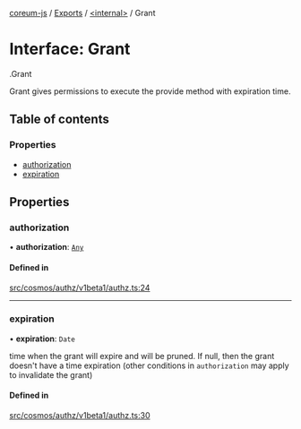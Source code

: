 [coreum-js](../README.md) / [Exports](../modules.md) / [<internal\>](../modules/internal_.md) / Grant

# Interface: Grant

[<internal>](../modules/internal_.md).Grant

Grant gives permissions to execute
the provide method with expiration time.

## Table of contents

### Properties

- [authorization](internal_.Grant.md#authorization)
- [expiration](internal_.Grant.md#expiration)

## Properties

### authorization

• **authorization**: [`Any`](../modules/internal_.md#any)

#### Defined in

[src/cosmos/authz/v1beta1/authz.ts:24](https://github.com/PulsaraIO/coreum-js/blob/37352c6/src/cosmos/authz/v1beta1/authz.ts#L24)

___

### expiration

• **expiration**: `Date`

time when the grant will expire and will be pruned. If null, then the grant
doesn't have a time expiration (other conditions  in `authorization`
may apply to invalidate the grant)

#### Defined in

[src/cosmos/authz/v1beta1/authz.ts:30](https://github.com/PulsaraIO/coreum-js/blob/37352c6/src/cosmos/authz/v1beta1/authz.ts#L30)
